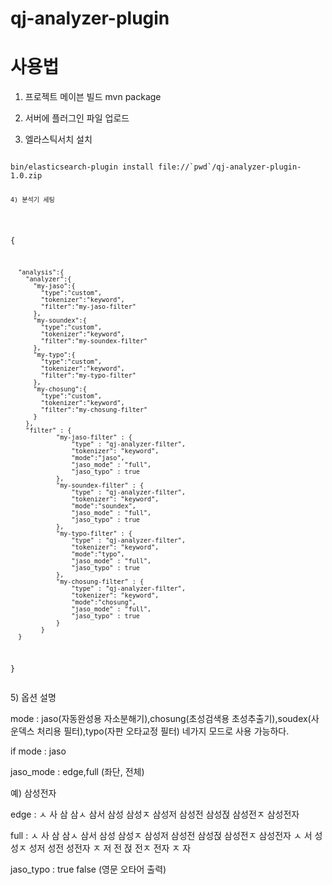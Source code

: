 # qj-analyzer-plugin



# 사용법

1) 프로젝트 메이븐 빌드
mvn package

2) 서버에 플러그인 파일 업로드


3) 엘라스틱서치 설치
<pre><code>
bin/elasticsearch-plugin install file://`pwd`/qj-analyzer-plugin-1.0.zip
<pre><code>
4) 분석기 세팅
</code></pre>
{

      "analysis":{
        "analyzer":{
          "my-jaso":{
            "type":"custom",
            "tokenizer":"keyword",
            "filter":"my-jaso-filter"
          },
          "my-soundex":{
            "type":"custom",
            "tokenizer":"keyword",
            "filter":"my-soundex-filter"
          },
          "my-typo":{
            "type":"custom",
            "tokenizer":"keyword",
            "filter":"my-typo-filter"
          },
          "my-chosung":{
            "type":"custom",
            "tokenizer":"keyword",
            "filter":"my-chosung-filter"
          }
        },
        "filter" : {
                "my-jaso-filter" : {
                    "type" : "qj-analyzer-filter",
                    "tokenizer": "keyword",
                    "mode":"jaso",
                    "jaso_mode" : "full",
                    "jaso_typo" : true
                },
                "my-soundex-filter" : {
                    "type" : "qj-analyzer-filter",
                    "tokenizer": "keyword",
                    "mode":"soundex",
                    "jaso_mode" : "full",
                    "jaso_typo" : true
                },
                "my-typo-filter" : {
                    "type" : "qj-analyzer-filter",
                    "tokenizer": "keyword",
                    "mode":"typo",
                    "jaso_mode" : "full",
                    "jaso_typo" : true
                },
                "my-chosung-filter" : {
                    "type" : "qj-analyzer-filter",
                    "tokenizer": "keyword",
                    "mode":"chosung",
                    "jaso_mode" : "full",
                    "jaso_typo" : true
                }
            }
      }

}
</code></pre>
5) 옵션 설명

mode : jaso(자동완성용 자소분해기),chosung(초성검색용 초성추출기),soudex(사운덱스 처리용 필터),typo(자판 오타교정 필터)  네가지 모드로 사용 가능하다.

if mode : jaso

   jaso_mode : edge,full (좌단, 전체)
   
   예) 삼성전자
   
   edge : ㅅ 사 삼 삼ㅅ 삼서 삼성 삼성ㅈ 삼성저 삼성전 삼성젅 삼성전ㅈ 삼성전자
   
   full : ㅅ 사 삼 삼ㅅ 삼서 삼성 삼성ㅈ 삼성저 삼성전 삼성젅 삼성전ㅈ 삼성전자 ㅅ 서 성 성ㅈ 성저 성전 성전자 ㅈ 저 전 젅 전ㅈ 전자 ㅈ 자 
   
   jaso_typo : true false (영문 오타어 출력)
   
   
